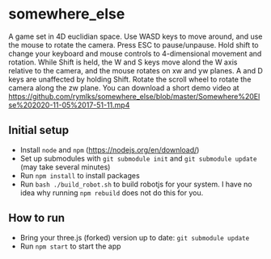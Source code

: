 # somewhere_else
A game set in 4D euclidian space. Use WASD keys to move around, and use the mouse to rotate the camera. Press ESC to pause/unpause. Hold shift to change your keyboard and mouse controls to 4-dimensional movement and rotation. While Shift is held, the W and S keys move alond the W axis relative to the camera, and the mouse rotates on xw and yw planes. A and D keys are unaffected by holding Shift. Rotate the scroll wheel to rotate the camera along the zw plane. You can download a short demo video at https://github.com/rymlks/somewhere_else/blob/master/Somewhere%20Else%202020-11-05%2017-51-11.mp4

## Initial setup
- Install `node` and `npm` (https://nodejs.org/en/download/)
- Set up submodules with `git submodule init` and `git submodule update` (may take several minutes)
- Run `npm install` to install packages
- Run `bash ./build_robot.sh` to build robotjs for your system. I have no idea why running `npm rebuild` does not do this for you.

## How to run
- Bring your three.js (forked) version up to date: `git submodule update`
- Run `npm start` to start the app
